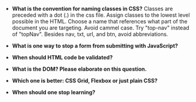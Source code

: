 * **What is the convention for naming classes in CSS?**
Classes are preceded with a dot (.) in the css file. 
Assign classes to the lowest level possible in the HTML.
Choose a name that references what part of the document you are targeting.
Avoid cammel case. Try "top-nav" instead of "topNav".
Besides nav, txt, url, and btn, avoid abbreviations.  

* **What is one way to stop a form from submitting with JavaScript?**
* **When should HTML code be validated?**
* **What is the DOM? Please elaborate on this question.**
* **Which one is better: CSS Grid, Flexbox or just plain CSS?**
* **When should one stop learning?**